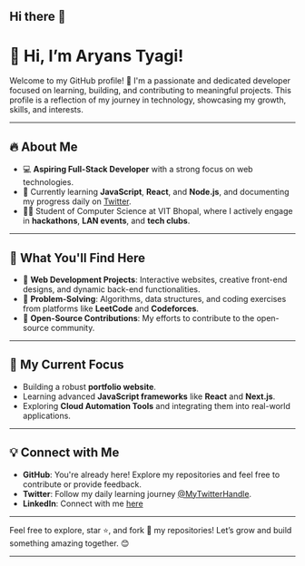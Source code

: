 ## Hi there 👋

# 👋 Hi, I’m Aryans Tyagi!

Welcome to my GitHub profile! 🚀 I'm a passionate and dedicated developer focused on learning, building, and contributing to meaningful projects. This profile is a reflection of my journey in technology, showcasing my growth, skills, and interests.  

---

## 🔥 About Me  

- 💻 **Aspiring Full-Stack Developer** with a strong focus on web technologies.  
- 🌱 Currently learning **JavaScript**, **React**, and **Node.js**, and documenting my progress daily on [Twitter](https://x.com/Aryans_Tyagi_23).  
- 🧑‍🎓 Student of Computer Science at VIT Bhopal, where I actively engage in **hackathons**, **LAN events**, and **tech clubs**.  

---

## 🚀 What You'll Find Here  

- 🔧 **Web Development Projects**: Interactive websites, creative front-end designs, and dynamic back-end functionalities.  
- 📜 **Problem-Solving**: Algorithms, data structures, and coding exercises from platforms like **LeetCode** and **Codeforces**.  
- 🌟 **Open-Source Contributions**: My efforts to contribute to the open-source community.  

---

## 📌 My Current Focus  

- Building a robust **portfolio website**.  
- Learning advanced **JavaScript frameworks** like **React** and **Next.js**.  
- Exploring **Cloud Automation Tools** and integrating them into real-world applications.  

---

## 💡 Connect with Me  

- **GitHub**: You're already here! Explore my repositories and feel free to contribute or provide feedback.  
- **Twitter**: Follow my daily learning journey [@MyTwitterHandle](https://x.com/Aryans_Tyagi_23).  
- **LinkedIn**: Connect with me [here](https://www.linkedin.com/in/aryans-tyagi-344018191/)  

---

Feel free to explore, star ⭐️, and fork 🍴 my repositories! Let’s grow and build something amazing together. 😊  

--- 


<!--
**Aryans2312/Aryans2312** is a ✨ _special_ ✨ repository because its `README.md` (this file) appears on your GitHub profile.

Here are some ideas to get you started:

- 🔭 I’m currently working on ...
- 🌱 I’m currently learning ...
- 👯 I’m looking to collaborate on ...
- 🤔 I’m looking for help with ...
- 💬 Ask me about ...
- 📫 How to reach me: ...
- 😄 Pronouns: ...
- ⚡ Fun fact: ...
-->
